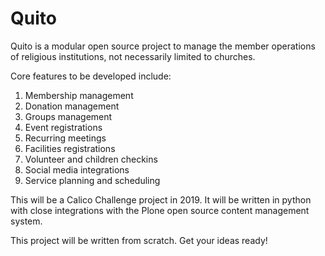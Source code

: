 # Quito

Quito is a modular open source project to manage the member operations of religious institutions, not necessarily limited to churches.

Core features to be developed include:

1. Membership management
1. Donation management
1. Groups management
1. Event registrations
1. Recurring meetings
1. Facilities registrations
1. Volunteer and children checkins
1. Social media integrations
1. Service planning and scheduling

This will be a Calico Challenge project in 2019. It will be written in python with close integrations with the Plone open source content management system.

This project will be written from scratch. Get your ideas ready!